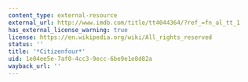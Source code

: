 ```yaml
---
content_type: external-resource
external_url: http://www.imdb.com/title/tt4044364/?ref_=fn_al_tt_1
has_external_license_warning: true
license: https://en.wikipedia.org/wiki/All_rights_reserved
status: ''
title: '*Citizenfour*'
uid: 1e04ee5e-7af0-4cc3-9ecc-6be9e1e8d82a
wayback_url: ''
---
```

